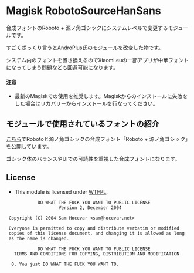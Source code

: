 # Magisk RobotoSourceHanSans

合成フォントのRoboto + 源ノ角ゴシックにシステムレベルで変更するモジュールです。

すごくざっくり言うとAndroPlus氏のモジュールを改変した物です。

システム内のフォントを置き換えるのでXiaomi.euの一部アプリが中華フォントになってしまう問題なども回避可能になります。

#### 注意

* 最新のMagiskでの使用を推奨します。Magiskからのインストールに失敗をした場合はリカバリーからインストールを行なってください。

## モジュールで使用されているフォントの紹介
[こちら](https://github.com/reindex-ot/RobotoSourceHanSans)でRobotoと源ノ角ゴシックの合成フォント「Roboto + 源ノ角ゴシック」を公開しています。

ゴシック体のバランスやUIでの可読性を重視した合成フォントになります。

## License

- This module is licensed under [WTFPL](http://www.wtfpl.net/).

```
            DO WHAT THE FUCK YOU WANT TO PUBLIC LICENSE
                    Version 2, December 2004

 Copyright (C) 2004 Sam Hocevar <sam@hocevar.net>

 Everyone is permitted to copy and distribute verbatim or modified
 copies of this license document, and changing it is allowed as long
 as the name is changed.

            DO WHAT THE FUCK YOU WANT TO PUBLIC LICENSE
   TERMS AND CONDITIONS FOR COPYING, DISTRIBUTION AND MODIFICATION

  0. You just DO WHAT THE FUCK YOU WANT TO.
```
